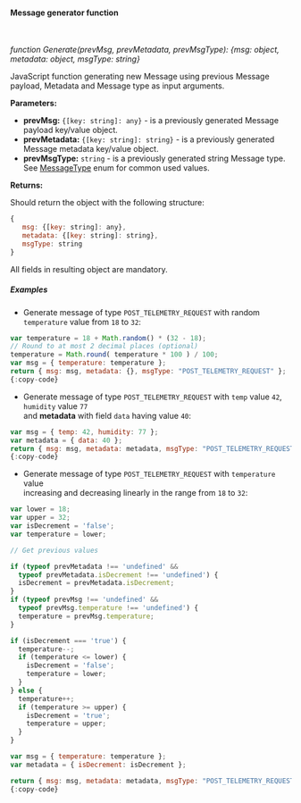 #### Message generator function

<div class="divider"></div>
<br/>

*function Generate(prevMsg, prevMetadata, prevMsgType): {msg: object, metadata: object, msgType: string}*

JavaScript function generating new Message using previous Message payload, Metadata and Message type as input arguments.

**Parameters:**

<ul>
  <li><b>prevMsg:</b> <code>{[key: string]: any}</code> - is a previously generated Message payload key/value object.
  </li>
  <li><b>prevMetadata:</b> <code>{[key: string]: string}</code> - is a previously generated Message metadata key/value object.
  </li>
  <li><b>prevMsgType:</b> <code>string</code> - is a previously generated string Message type. See <a href="https://github.com/sobeam/sobeam/blob/ea039008b148453dfa166cf92bc40b26e487e660/ui-ngx/src/app/shared/models/rule-node.models.ts#L338" target="_blank">MessageType</a> enum for common used values.
  </li>
</ul>

**Returns:**

Should return the object with the following structure:

```javascript
{ 
   msg: {[key: string]: any},
   metadata: {[key: string]: string},
   msgType: string
}
```

All fields in resulting object are mandatory.

<div class="divider"></div>

##### Examples

* Generate message of type `POST_TELEMETRY_REQUEST` with random `temperature` value from `18` to `32`:

```javascript
var temperature = 18 + Math.random() * (32 - 18);
// Round to at most 2 decimal places (optional)
temperature = Math.round( temperature * 100 ) / 100;
var msg = { temperature: temperature };
return { msg: msg, metadata: {}, msgType: "POST_TELEMETRY_REQUEST" };
{:copy-code}
```


<ul>
<li>
Generate message of type <code>POST_TELEMETRY_REQUEST</code> with <code>temp</code> value <code>42</code>,
<code>humidity</code> value <code>77</code><br>
and <strong>metadata</strong> with field <code>data</code> having value <code>40</code>:
</li>
</ul>

```javascript
var msg = { temp: 42, humidity: 77 };
var metadata = { data: 40 };
return { msg: msg, metadata: metadata, msgType: "POST_TELEMETRY_REQUEST" };
{:copy-code}
```

<ul>
<li>
Generate message of type <code>POST_TELEMETRY_REQUEST</code> with <code>temperature</code> value<br>
increasing and decreasing linearly in the range from <code>18</code> to <code>32</code>:
</li>
</ul>

```javascript
var lower = 18;
var upper = 32;
var isDecrement = 'false';
var temperature = lower;

// Get previous values

if (typeof prevMetadata !== 'undefined' &&
  typeof prevMetadata.isDecrement !== 'undefined') {
  isDecrement = prevMetadata.isDecrement;
}
if (typeof prevMsg !== 'undefined' &&
  typeof prevMsg.temperature !== 'undefined') {
  temperature = prevMsg.temperature;
}

if (isDecrement === 'true') {
  temperature--;
  if (temperature <= lower) {
    isDecrement = 'false';
    temperature = lower;
  }
} else {
  temperature++;
  if (temperature >= upper) {
    isDecrement = 'true';
    temperature = upper;
  }
}

var msg = { temperature: temperature };
var metadata = { isDecrement: isDecrement };

return { msg: msg, metadata: metadata, msgType: "POST_TELEMETRY_REQUEST" };
{:copy-code}
```

<br>
<br>
